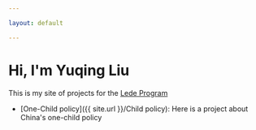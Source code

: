 ```yaml
---

layout: default

---
```


# Hi, I'm Yuqing Liu

This is my site of projects for the [Lede Program](http://ledeprogram.com)

* [One-Child policy]({{ site.url }}/Child policy): Here is a project about China's one-child policy